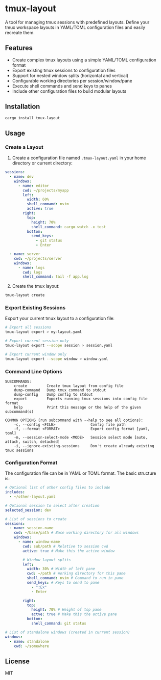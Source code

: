 # tmux-layout

A tool for managing tmux sessions with predefined layouts. Define your tmux workspace layouts in YAML/TOML configuration files and easily recreate them.

## Features

- Create complex tmux layouts using a simple YAML/TOML configuration format
- Export existing tmux sessions to configuration files
- Support for nested window splits (horizontal and vertical)
- Configurable working directories per session/window/pane
- Execute shell commands and send keys to panes
- Include other configuration files to build modular layouts

## Installation

```bash
cargo install tmux-layout
```

## Usage

### Create a Layout

1. Create a configuration file named `.tmux-layout.yaml` in your home directory or current directory:

```yaml
sessions:
  - name: dev
    windows:
      - name: editor
        cwd: ~/projects/myapp
        left:
          width: 60%
          shell_command: nvim
          active: true
        right:
          top:
            height: 70%
            shell_command: cargo watch -x test
          bottom:
            send_keys:
              - git status
              - Enter

  - name: server
    cwd: ~/projects/server
    windows:
      - name: logs
        cwd: logs
        shell_command: tail -f app.log
```

2. Create the tmux layout:

```bash
tmux-layout create
```

### Export Existing Sessions

Export your current tmux layout to a configuration file:

```bash
# Export all sessions
tmux-layout export > my-layout.yaml

# Export current session only
tmux-layout export --scope session > session.yaml

# Export current window only
tmux-layout export --scope window > window.yaml
```

### Command Line Options

```
SUBCOMMANDS:
    create         Create tmux layout from config file
    dump-command   Dump tmux command to stdout
    dump-config    Dump config to stdout
    export         Exports running tmux sessions into config file format
    help           Print this message or the help of the given subcommand(s)

COMMON OPTIONS (run subcommand with --help to see all options):
    -c, --config <FILE>                Config file path
    -f, --format <FORMAT>              Export config format [yaml, toml]
    -m, --session-select-mode <MODE>   Session select mode [auto, attach, switch, detached]
    -i, --ignore-existing-sessions     Don't create already existing tmux sessions
```

### Configuration Format

The configuration file can be in YAML or TOML format. The basic structure is:

```yaml
# Optional list of other config files to include
includes:
  - ~/other-layout.yaml

# Optional session to select after creation
selected_session: dev

# List of sessions to create
sessions:
  - name: session-name
    cwd: ~/base/path # Base working directory for all windows
    windows:
      - name: window-name
        cwd: sub/path # Relative to session cwd
        active: true # Make this the active window

        # Window layout splits
        left:
          width: 30% # Width of left pane
          cwd: ~/path # Working directory for this pane
          shell_command: nvim # Command to run in pane
          send_keys: # Keys to send to pane
            - ":Ex"
            - Enter

        right:
          top:
            height: 70% # Height of top pane
            actve: true # Make this the active pane
          bottom:
            shell_command: git status

# List of standalone windows (created in current session)
windows:
  - name: standalone
    cwd: ~/somewhere
```

## License

MIT
